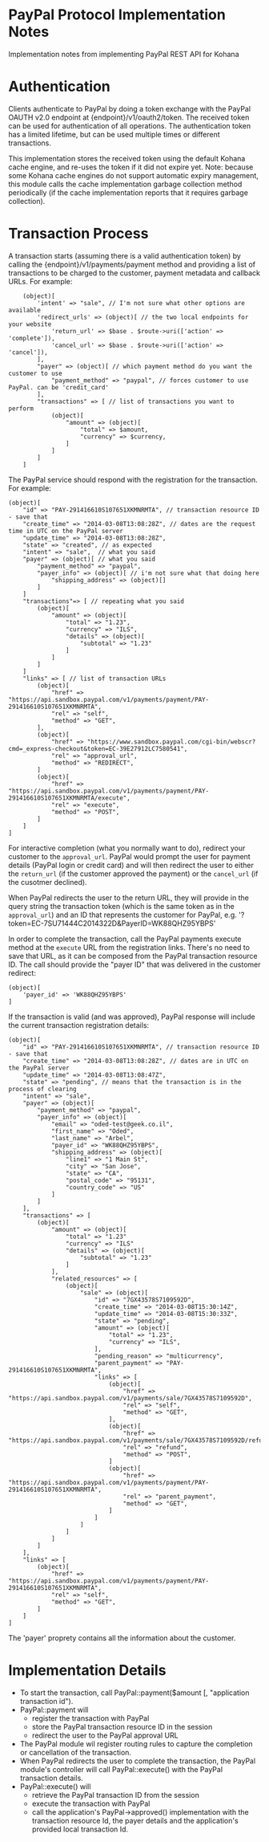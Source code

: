 PayPal Protocol Implementation Notes
====================================

Implementation notes from implementing PayPal REST API for Kohana

# Authentication

Clients authenticate to PayPal by doing a token exchange with the PayPal OAUTH v2.0 endpoint at 
{endpoint}/v1/oauth2/token. The received token can be used for authentication of all operations. The
authentication token has a limited lifetime, but can be used multiple times or different transactions. 

This implementation stores the received token using the default Kohana cache engine, and re-uses the
token if it did not expire yet. Note: because some Kohana cache engines do not support automatic
expiry management, this module calls the cache implementation garbage collection method periodically
(if the cache implementation reports that it requires garbage collection).

# Transaction Process

A transaction starts (assuming there is a valid authentication token) by calling the 
{endpoint}/v1/payments/payment method and providing a list of transactions to be charged to the 
customer, payment metadata and callback URLs. For example:

		(object)[
			'intent' => "sale", // I'm not sure what other options are available
			'redirect_urls' => (object)[ // the two local endpoints for your website
				'return_url' => $base . $route->uri(['action' => 'complete']),
				'cancel_url' => $base . $route->uri(['action' => 'cancel']),
			],
			"payer" => (object)[ // which payment method do you want the customer to use
    			"payment_method" => "paypal", // forces customer to use PayPal. can be 'credit_card'
    		],
    		"transactions" => [ // list of transactions you want to perform
    			(object)[
    				"amount" => (object)[
        				"total" => $amount,
        				"currency" => $currency,
        			]
        		]
        	]
        ]
 
The PayPal service should respond with the registration for the transaction. For example:

	(object)[
    	"id" => "PAY-291416610S107651XKMNRMTA", // transaction resource ID - save that
    	"create_time" => "2014-03-08T13:08:28Z", // dates are the request time in UTC on the PayPal server
    	"update_time" => "2014-03-08T13:08:28Z",
    	"state" => "created", // as expected
    	"intent" => "sale",  // what you said
    	"payer" => (object)[ // what you said
			"payment_method" => "paypal",
			"payer_info" => (object)[ // i'm not sure what that doing here
				"shipping_address" => (object)[]
			]
		]
		"transactions"=> [ // repeating what you said
			(object)[
				"amount" => (object)[
					"total" => "1.23",
					"currency" => "ILS",
					"details" => (object)[
						"subtotal" => "1.23"
					]
				]
			]
		]
		"links" => [ // list of transaction URLs
			(object)[
				"href" => "https://api.sandbox.paypal.com/v1/payments/payment/PAY-291416610S107651XKMNRMTA",
				"rel" => "self",
				"method" => "GET",
			],
			(object)[
      			"href" => "https://www.sandbox.paypal.com/cgi-bin/webscr?cmd=_express-checkout&token=EC-39E27912LC7580541",
      			"rel" => "approval_url",
      			"method" => "REDIRECT",
      		]
      		(object)[
      			"href" => "https://api.sandbox.paypal.com/v1/payments/payment/PAY-291416610S107651XKMNRMTA/execute",
      			"rel" => "execute",
      			"method" => "POST",
      		]
      	]
	]

For interactive completion (what you normally want to do), redirect your customer to the `approval_url`.
PayPal would prompt the user for payment details (PayPal login or credit card) and will then redirect
the user to either the `return_url` (if the customer approved the payment) or the `cancel_url` (if the
cusotmer declined).

When PayPal redirects the user to the return URL, they will provide in the query string the
transaction token (which is the same token as in the `approval_url`) and an ID that represents the
customer for PayPal, e.g. '?token=EC-7SU71444C2014322D&PayerID=WK88QHZ95YBPS'

In order to complete the transaction, call the PayPal payments execute method at the `execute` URL
from the registration links. There's no need to save that URL, as it can be composed from the
PayPal transaction resource ID. The call should provide the "payer ID" that was delivered in
the customer redirect:

	(object)[
		'payer_id' => 'WK88QHZ95YBPS'
	]

If the transaction is valid (and was approved), PayPal response will include the current transaction
registration details:

	(object)[
		"id" => "PAY-291416610S107651XKMNRMTA", // transaction resource ID - save that
    	"create_time" => "2014-03-08T13:08:28Z", // dates are in UTC on the PayPal server
    	"update_time" => "2014-03-08T13:08:47Z",
    	"state" => "pending", // means that the transaction is in the process of clearing
  		"intent" => "sale",
  		"payer" => (object)[
    		"payment_method" => "paypal",
    		"payer_info" => (object)[
    			"email" => "oded-test@geek.co.il",
    			"first_name" => "Oded",
    			"last_name" => "Arbel",
    			"payer_id" => "WK88QHZ95YBPS",
    			"shipping_address" => (object)[
    				"line1" => "1 Main St",
    				"city" => "San Jose",
    				"state" => "CA",
    				"postal_code" => "95131",
        			"country_code" => "US"
        		]
        	]
        ],
        "transactions" => [
        	(object)[
        		"amount" => (object)[
        			"total" => "1.23"
        			"currency" => "ILS"
        			"details" => (object)[
        				"subtotal" => "1.23"
        			]
        		],
        		"related_resources" => [
        			(object)[
        				"sale" => (object)[
        					"id" => "7GX43578S7109592D",
        					"create_time" => "2014-03-08T15:30:14Z",
        					"update_time" => "2014-03-08T15:30:33Z",
        					"state" => "pending",
        					"amount" => (object)[
        						"total" => "1.23",
        						"currency" => "ILS",
        					],
        					"pending_reason" => "multicurrency",
        					"parent_payment" => "PAY-291416610S107651XKMNRMTA",
        					"links" => [
        						(object)[
        							"href" => "https://api.sandbox.paypal.com/v1/payments/sale/7GX43578S7109592D",
        							"rel" => "self",
        							"method" => "GET",
        						],
        						(object)[
        							"href" => "https://api.sandbox.paypal.com/v1/payments/sale/7GX43578S7109592D/refund",
        							"rel" => "refund",
        							"method" => "POST",
        						]
        						(object)[
        							"href" => "https://api.sandbox.paypal.com/v1/payments/payment/PAY-291416610S107651XKMNRMTA",
        							"rel" => "parent_payment",
        							"method" => "GET",
        						]
        					]
        				]
        			]
        		]
        	]
        ],
        "links" => [
        	(object)[
        		"href" => "https://api.sandbox.paypal.com/v1/payments/payment/PAY-291416610S107651XKMNRMTA",
        		"rel" => "self",
        		"method" => "GET",
        	]
        ]
    ]

The 'payer' proprety contains all the information about the customer.

# Implementation Details

* To start the transaction, call PayPal::payment($amount [, "application transaction id"). 
* PayPal::payment will 
  * register the transaction with PayPal
  * store the PayPal transaction resource ID in the session
  * redirect the user to the PayPal approval URL
* The PayPal module wil register routing rules to capture the completion or cancellation of the
transaction.
* When PayPal redirects the user to complete the transaction, the PayPal module's controller will
call PayPal::execute() with the PayPal transaction details.
* PayPal::execute() will
	* retrieve the PayPal transaction ID from the session
	* execute the transaction with PayPal
	* call the application's PayPal->approved() implementation with the transaction resource Id,
	the payer details and the application's provided local transaction Id.
